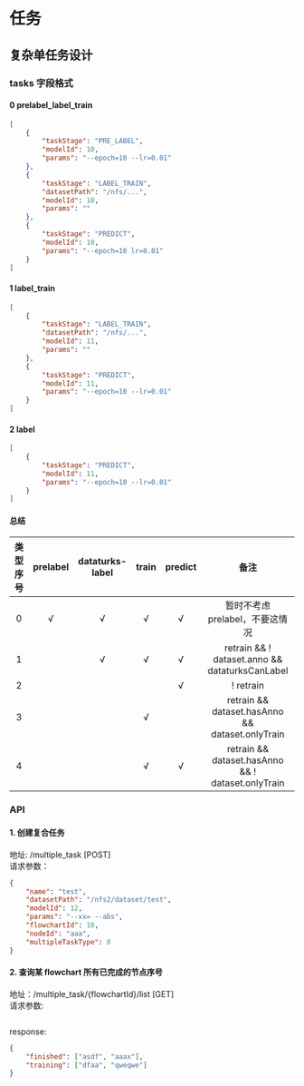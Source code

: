 # 任务

## 复杂单任务设计

### tasks 字段格式

#### 0 prelabel_label_train

```json
[
	{
		"taskStage": "PRE_LABEL",
		"modelId": 10,
		"params": "--epoch=10 --lr=0.01"
	},
	{
		"taskStage": "LABEL_TRAIN",
		"datasetPath": "/nfs/...",
		"modelId": 10,
		"params": ""
	},
	{
		"taskStage": "PREDICT",
		"modelId": 10,
		"params": "--epoch=10 lr=0.01"
	}
]
```

#### 1 label_train

```json
[
	{
		"taskStage": "LABEL_TRAIN",
		"datasetPath": "/nfs/...",
		"modelId": 11,
		"params": ""
	},
	{
		"taskStage": "PREDICT",
		"modelId": 11,
		"params": "--epoch=10 --lr=0.01"
	}
]
```

#### 2 label

```json
[
	{
		"taskStage": "PREDICT",
		"modelId": 11,
		"params": "--epoch=10 --lr=0.01"
	}
]
```

#### 总结

| 类型序号 | prelabel | dataturks-label | train | predict |                               备注                                |
| :------: | :------: | :-------------: | :---: | :-----: | :---------------------------------------------------------------: |
|    0     |    √     |        √        |   √   |    √    |                  暂时不考虑 prelabel，不要这情况                  |
|    1     |          |        √        |   √   |    √    |                   retrain && ! dataset.anno && dataturksCanLabel  |
|    2     |          |                 |       |    √    |                             ! retrain                             |
|    3     |          |                 |   √   |         |         retrain && dataset.hasAnno && dataset.onlyTrain            |
|    4     |          |                 |   √   |    √    | retrain && dataset.hasAnno && ! dataset.onlyTrain |

### API

#### 1. 创建复合任务

地址: /multiple_task [POST]  
请求参数：

```json
{
	"name": "test",
	"datasetPath": "/nfs2/dataset/test",
	"modelId": 12,
	"params": "--xx= --abs",
	"flowchartId": 10,
	"nodeId": "aaa",
	"multipleTaskType": 0
}
```

#### 2. 查询某 flowchart 所有已完成的节点序号

地址：/multiple_task/{flowchartId}/list [GET]  
请求参数:

```json

```

response:

```json
{
	"finished": ["asdf", "aaax"],
	"training": ["dfaa", "qweqwe"]
}
```
